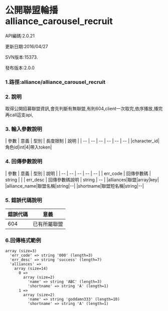 # 公開聯盟輪播 alliance_carousel_recruit




API編碼:2.0.21

> 


更新日期:2016/04/27

> 

SVN版本:15373.

> 

發布版本:2.0.0
### 1.路徑:alliance/alliance_carousel_recruit

### 2. 說明

取得公開招募聯盟資訊,會先判斷有無聯盟,有則604,client一次取完,依序播放,播完再call這支api,

### 3. 輸入參數說明


| 參數 | 意義 | 型別 | 長度限制 | 說明 |
| -- | -- | -- | -- | -- | -- |
|character_id|角色id|int|4|帶入token|


### 4. 回傳參數說明
| 參數 | 意義 | 型別 | 說明 |
| -- | -- | -- | -- | -- |
| err_code | 回傳參數碼 | string |  |
| err_desc | 回傳參數碼說明 | string | -- |
|alliances|聯盟|array|key|
|alliance_name|聯盟名稱|string|--|
|shortname|聯盟短名稱|string|--|



### 5. 錯誤代碼說明
|錯誤代碼|意義|
|--|--|
|604|已有所屬聯盟|

### 6.回傳格式範例

```
array (size=3)
  'err_code' => string '000' (length=3)
  'err_desc' => string 'success' (length=7)
  'alliances' => 
    array (size=14)
      0 => 
        array (size=2)
          'name' => string 'ABC' (length=3)
          'shortname' => string 'A' (length=1)
      1 => 
        array (size=2)
          'name' => string 'goddamn333' (length=10)
          'shortname' => string 'A' (length=1)
```

